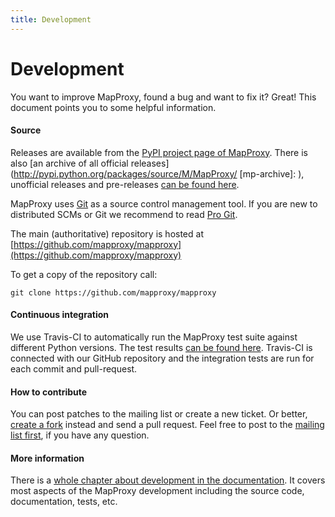```yaml
---
title: Development
---
```


# Development

You want to improve MapProxy, found a bug and want to fix it? Great! This document points you to some helpful information.

#### Source

Releases are available from the [PyPI project page of MapProxy](http://pypi.python.org/pypi/MapProxy). There is also [an archive of all official releases](http://pypi.python.org/packages/source/M/MapProxy/
      [mp-archive]: ), unofficial releases and pre-releases [can be found here](https://mapproxy.org/static/rel/).

MapProxy uses [Git](http://git-scm.com/) as a source control management tool. If you are new to distributed SCMs or Git we recommend to read [Pro Git](http://git-scm.com/book).

The main (authoritative) repository is hosted at [https://github.com/mapproxy/mapproxy](https://github.com/mapproxy/mapproxy)

To get a copy of the repository call:

    git clone https://github.com/mapproxy/mapproxy

#### Continuous integration

We use Travis-CI to automatically run the MapProxy test suite against different Python versions. The test results [can be found here](https://travis-ci.org/mapproxy/mapproxy/). Travis-CI is connected with our GitHub repository and the integration tests are run for each commit and pull-request.

#### How to contribute

You can post patches to the mailing list or create a new ticket. Or better, [create a fork](http://help.github.com/fork-a-repo/) instead and send a pull request. Feel free to post to the [mailing list first](support), if you have any question.

#### More information

There is a [whole chapter about development in the documentation](https://mapproxy.org/docs/latest/development.html). It covers most aspects of the MapProxy development including the source code, documentation, tests, etc.
